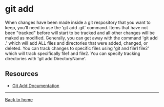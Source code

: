 # git add
When changes have been made inside a git respository that you want to keep, you'll need to use the 'git add .git' command.
Items that have not been "tracked" before will start to be tracked and all other changes will be maked as modified.
Generally, you can get away with the command 'git add .' which will add ALL files and directories that were added, changed, or deleted.
You can track changes to specific files using 'git and file1 file2' which will track specifically file1 and file2.
You can specify tracking directories with 'git add DirectoryName'. 
## Resources
- [Git Add Documentation](https://git-scm.com/docs/git-add)
---
[Back to home](.../README.md)